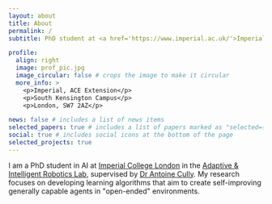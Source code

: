 ```yaml
---
layout: about
title: About
permalink: /
subtitle: PhD student at <a href='https://www.imperial.ac.uk/'>Imperial</a> in the <a href='https://www.imperial.ac.uk/adaptive-intelligent-robotics'>Adaptive & Intelligent Robotics Lab.

profile:
  align: right
  image: prof_pic.jpg
  image_circular: false # crops the image to make it circular
  more_info: >
    <p>Imperial, ACE Extension</p>
    <p>South Kensington Campus</p>
    <p>London, SW7 2AZ</p>

news: false # includes a list of news items
selected_papers: true # includes a list of papers marked as "selected={true}"
social: true # includes social icons at the bottom of the page
selected_projects: true
---
```


I am a PhD student in AI at [Imperial College London](https://www.imperial.ac.uk/) in the [Adaptive & Intelligent Robotics Lab](https://www.imperial.ac.uk/adaptive-intelligent-robotics), supervised by [Dr Antoine Cully](https://www.imperial.ac.uk/people/a.cully). My research focuses on developing learning algorithms that aim to create self-improving generally capable agents in "open-ended" environments.


<!-- Write your biography here. Tell the world about yourself. Link to your favorite [subreddit](http://reddit.com). You can put a picture in, too. The code is already in, just name your picture `prof_pic.jpg` and put it in the `img/` folder.

Put your address / P.O. box / other info right below your picture. You can also disable any of these elements by editing `profile` property of the YAML header of your `_pages/about.md`. Edit `_bibliography/papers.bib` and Jekyll will render your [publications page](/al-folio/publications/) automatically.

Link to your social media connections, too. This theme is set up to use [Font Awesome icons](https://fontawesome.com/) and [Academicons]###(https://jpswalsh.github.io/academicons/), like the ones below. Add your Facebook, Twitter, LinkedIn, Google Scholar, or just disable all of them. -->



